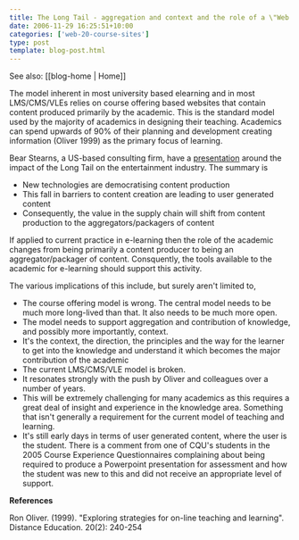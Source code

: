 ```yaml
---
title: The Long Tail - aggregation and context and the role of a \"Web 2.0 course site\"
date: 2006-11-29 16:25:51+10:00
categories: ['web-20-course-sites']
type: post
template: blog-post.html
---
```


See also: [[blog-home | Home]]

The model inherent in most university based elearning and in most LMS/CMS/VLEs relies on course offering based websites that contain content produced primarily by the academic. This is the standard model used by the majority of academics in designing their teaching. Academics can spend upwards of 90% of their planning and development creating information (Oliver 1999) as the primary focus of learning.

Bear Stearns, a US-based consulting firm, have a [presentation](http://www.bearstearns.com/bscportal/research/analysts/wang/112706/index.htm) around the impact of the Long Tail on the entertainment industry. The summary is

- New technologies are democratising content production
- This fall in barriers to content creation are leading to user generated content
- Consequently, the value in the supply chain will shift from content production to the aggregators/packagers of content

If applied to current practice in e-learning then the role of the academic changes from being primarily a content producer to being an aggregator/packager of content. Consquently, the tools available to the academic for e-learning should support this activity.

The various implications of this include, but surely aren't limited to,

- The course offering model is wrong. The central model needs to be much more long-lived than that. It also needs to be much more open.
- The model needs to support aggregation and contribution of knowledge, and possibly more importantly, context.
- It's the context, the direction, the principles and the way for the learner to get into the knowledge and understand it which becomes the major contribution of the academic
- The current LMS/CMS/VLE model is broken.
- It resonates strongly with the push by Oliver and colleagues over a number of years.
- This will be extremely challenging for many academics as this requires a great deal of insight and experience in the knowledge area. Something that isn't generally a requirement for the current model of teaching and learning.
- It's still early days in terms of user generated content, where the user is the student. There is a comment from one of CQU's students in the 2005 Course Experience Questionnaires complaining about being required to produce a Powerpoint presentation for assessment and how the student was new to this and did not receive an appropriate level of support.

**References**

Ron Oliver. (1999). "Exploring strategies for on-line teaching and learning". Distance Education. 20(2): 240-254